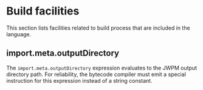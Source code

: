 # Build facilities

This section lists facilities related to build process that are included in the language.

## import.meta.outputDirectory

The `import.meta.outputDirectory` expression evaluates to the JWPM output directory path. For reliability, the bytecode compiler must emit a special instruction for this expression instead of a string constant.